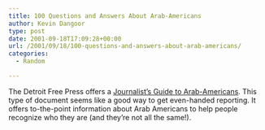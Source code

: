 ```yaml
---
title: 100 Questions and Answers About Arab-Americans
author: Kevin Dangoor
type: post
date: 2001-09-18T17:09:28+00:00
url: /2001/09/18/100-questions-and-answers-about-arab-americans/
categories:
  - Random

---
```

The Detroit Free Press offers a [Journalist&#8217;s Guide to Arab-Americans][1]. This type of document seems like a good way to get even-handed reporting. It offers to-the-point information about Arab Americans to help people recognize who they are (and they&#8217;re not all the same!).

 [1]: http://www.freep.com/jobspage/arabs.htm